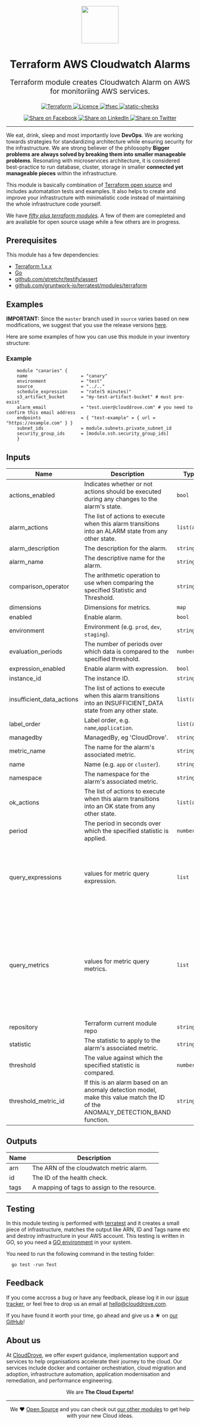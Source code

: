 <!-- This file was automatically generated by the `geine`. Make all changes to `README.yaml` and run `make readme` to rebuild this file. -->

<p align="center"> <img src="https://user-images.githubusercontent.com/50652676/62349836-882fef80-b51e-11e9-99e3-7b974309c7e3.png" width="100" height="100"></p>


<h1 align="center">
    Terraform AWS Cloudwatch Alarms
</h1>

<p align="center" style="font-size: 1.2rem;"> 
    Terraform module creates Cloudwatch Alarm on AWS for monitoriing AWS services.
     </p>

<p align="center">

<a href="https://www.terraform.io">
  <img src="https://img.shields.io/badge/Terraform-v1.1.7-green" alt="Terraform">
</a>
<a href="LICENSE.md">
  <img src="https://img.shields.io/badge/License-APACHE-blue.svg" alt="Licence">
</a>
<a href="https://github.com/clouddrove/terraform-aws-cloudwatch-alarms/actions/workflows/tfsec.yml">
  <img src="https://github.com/clouddrove/terraform-aws-cloudwatch-alarms/actions/workflows/tfsec.yml/badge.svg" alt="tfsec">
</a>
<a href="https://github.com/clouddrove/terraform-aws-cloudwatch-alarms/actions/workflows/terraform.yml">
  <img src="https://github.com/clouddrove/terraform-aws-cloudwatch-alarms/actions/workflows/terraform.yml/badge.svg" alt="static-checks">
</a>


</p>
<p align="center">

<a href='https://facebook.com/sharer/sharer.php?u=https://github.com/clouddrove/terraform-aws-cloudwatch-alarms'>
  <img title="Share on Facebook" src="https://user-images.githubusercontent.com/50652676/62817743-4f64cb80-bb59-11e9-90c7-b057252ded50.png" />
</a>
<a href='https://www.linkedin.com/shareArticle?mini=true&title=Terraform+AWS+Cloudwatch+Alarms&url=https://github.com/clouddrove/terraform-aws-cloudwatch-alarms'>
  <img title="Share on LinkedIn" src="https://user-images.githubusercontent.com/50652676/62817742-4e339e80-bb59-11e9-87b9-a1f68cae1049.png" />
</a>
<a href='https://twitter.com/intent/tweet/?text=Terraform+AWS+Cloudwatch+Alarms&url=https://github.com/clouddrove/terraform-aws-cloudwatch-alarms'>
  <img title="Share on Twitter" src="https://user-images.githubusercontent.com/50652676/62817740-4c69db00-bb59-11e9-8a79-3580fbbf6d5c.png" />
</a>

</p>
<hr>


We eat, drink, sleep and most importantly love **DevOps**. We are working towards strategies for standardizing architecture while ensuring security for the infrastructure. We are strong believer of the philosophy <b>Bigger problems are always solved by breaking them into smaller manageable problems</b>. Resonating with microservices architecture, it is considered best-practice to run database, cluster, storage in smaller <b>connected yet manageable pieces</b> within the infrastructure. 

This module is basically combination of [Terraform open source](https://www.terraform.io/) and includes automatation tests and examples. It also helps to create and improve your infrastructure with minimalistic code instead of maintaining the whole infrastructure code yourself.

We have [*fifty plus terraform modules*][terraform_modules]. A few of them are comepleted and are available for open source usage while a few others are in progress.




## Prerequisites

This module has a few dependencies: 

- [Terraform 1.x.x](https://learn.hashicorp.com/terraform/getting-started/install.html)
- [Go](https://golang.org/doc/install)
- [github.com/stretchr/testify/assert](https://github.com/stretchr/testify)
- [github.com/gruntwork-io/terratest/modules/terraform](https://github.com/gruntwork-io/terratest)







## Examples


**IMPORTANT:** Since the `master` branch used in `source` varies based on new modifications, we suggest that you use the release versions [here](https://github.com/clouddrove/terraform-aws-cloudwatch-alarms/releases).


Here are some examples of how you can use this module in your inventory structure:
### Example
```hcl
    module "canaries" {
    name                    = "canary"
    environment             = "test"   
    source                  = "../.."
    schedule_expression     = "rate(5 minutes)"
    s3_artifact_bucket      = "my-test-artifact-bucket" # must pre-exist
    alarm_email             = "test.user@clouddrove.com" # you need to confirm this email address
    endpoints               = { "test-example" = { url = "https://example.com" } }
    subnet_ids              = module.subnets.private_subnet_id
    security_group_ids      = [module.ssh.security_group_ids]    
    }
```



## Inputs

| Name | Description | Type | Default | Required |
|------|-------------|------|---------|:--------:|
| actions\_enabled | Indicates whether or not actions should be executed during any changes to the alarm's state. | `bool` | `true` | no |
| alarm\_actions | The list of actions to execute when this alarm transitions into an ALARM state from any other state. | `list(any)` | `[]` | no |
| alarm\_description | The description for the alarm. | `string` | `""` | no |
| alarm\_name | The descriptive name for the alarm. | `string` | n/a | yes |
| comparison\_operator | The arithmetic operation to use when comparing the specified Statistic and Threshold. | `string` | n/a | yes |
| dimensions | Dimensions for metrics. | `map` | `{}` | no |
| enabled | Enable alarm. | `bool` | `true` | no |
| environment | Environment (e.g. `prod`, `dev`, `staging`). | `string` | `""` | no |
| evaluation\_periods | The number of periods over which data is compared to the specified threshold. | `number` | n/a | yes |
| expression\_enabled | Enable alarm with expression. | `bool` | `false` | no |
| instance\_id | The instance ID. | `string` | `""` | no |
| insufficient\_data\_actions | The list of actions to execute when this alarm transitions into an INSUFFICIENT\_DATA state from any other state. | `list(any)` | `[]` | no |
| label\_order | Label order, e.g. `name`,`application`. | `list(any)` | `[]` | no |
| managedby | ManagedBy, eg 'CloudDrove'. | `string` | `"hello@clouddrove.com"` | no |
| metric\_name | The name for the alarm's associated metric. | `string` | `"CPUUtilization"` | no |
| name | Name  (e.g. `app` or `cluster`). | `string` | `""` | no |
| namespace | The namespace for the alarm's associated metric. | `string` | `"AWS/EC2"` | no |
| ok\_actions | The list of actions to execute when this alarm transitions into an OK state from any other state. | `list(any)` | `[]` | no |
| period | The period in seconds over which the specified statistic is applied. | `number` | `120` | no |
| query\_expressions | values for metric query expression. | `list` | <pre>[<br>  {<br>    "expression": "ANOMALY_DETECTION_BAND(m1)",<br>    "id": "e1",<br>    "label": "CPUUtilization (Expected)",<br>    "return_data": "true"<br>  }<br>]</pre> | no |
| query\_metrics | values for metric query metrics. | `list` | <pre>[<br>  {<br>    "dimensions": {<br>      "InstanceId": "i-abc123"<br>    },<br>    "id": "m1",<br>    "metric_name": "CPUUtilization",<br>    "namespace": "AWS/EC2",<br>    "period": "120",<br>    "return_data": "true",<br>    "stat": "Average",<br>    "unit": "Count"<br>  }<br>]</pre> | no |
| repository | Terraform current module repo | `string` | `"https://github.com/clouddrove/terraform-aws-cloudwatch-alarms"` | no |
| statistic | The statistic to apply to the alarm's associated metric. | `string` | `"Average"` | no |
| threshold | The value against which the specified statistic is compared. | `number` | `40` | no |
| threshold\_metric\_id | If this is an alarm based on an anomaly detection model, make this value match the ID of the ANOMALY\_DETECTION\_BAND function. | `string` | `""` | no |

## Outputs

| Name | Description |
|------|-------------|
| arn | The ARN of the cloudwatch metric alarm. |
| id | The ID of the health check. |
| tags | A mapping of tags to assign to the resource. |




## Testing
In this module testing is performed with [terratest](https://github.com/gruntwork-io/terratest) and it creates a small piece of infrastructure, matches the output like ARN, ID and Tags name etc and destroy infrastructure in your AWS account. This testing is written in GO, so you need a [GO environment](https://golang.org/doc/install) in your system. 

You need to run the following command in the testing folder:
```hcl
  go test -run Test
```



## Feedback 
If you come accross a bug or have any feedback, please log it in our [issue tracker](https://github.com/clouddrove/terraform-aws-cloudwatch-alarms/issues), or feel free to drop us an email at [hello@clouddrove.com](mailto:hello@clouddrove.com).

If you have found it worth your time, go ahead and give us a ★ on [our GitHub](https://github.com/clouddrove/terraform-aws-cloudwatch-alarms)!

## About us

At [CloudDrove][website], we offer expert guidance, implementation support and services to help organisations accelerate their journey to the cloud. Our services include docker and container orchestration, cloud migration and adoption, infrastructure automation, application modernisation and remediation, and performance engineering.

<p align="center">We are <b> The Cloud Experts!</b></p>
<hr />
<p align="center">We ❤️  <a href="https://github.com/clouddrove">Open Source</a> and you can check out <a href="https://github.com/clouddrove">our other modules</a> to get help with your new Cloud ideas.</p>

  [website]: https://clouddrove.com
  [github]: https://github.com/clouddrove
  [linkedin]: https://cpco.io/linkedin
  [twitter]: https://twitter.com/clouddrove/
  [email]: https://clouddrove.com/contact-us.html
  [terraform_modules]: https://github.com/clouddrove?utf8=%E2%9C%93&q=terraform-&type=&language=
